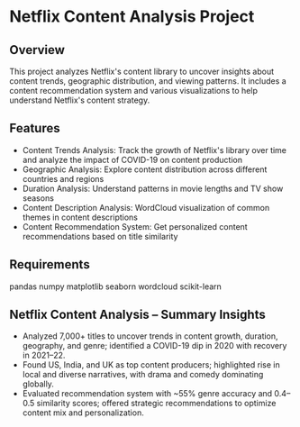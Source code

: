# Netflix Content Analysis Project 

## Overview
This project analyzes Netflix's content library to uncover insights about content trends, geographic distribution, and viewing patterns. It includes a content recommendation system and various visualizations to help understand Netflix's content strategy.

## Features
- Content Trends Analysis: Track the growth of Netflix's library over time and analyze the impact of COVID-19 on content production
- Geographic Analysis: Explore content distribution across different countries and regions
- Duration Analysis: Understand patterns in movie lengths and TV show seasons
- Content Description Analysis: WordCloud visualization of common themes in content descriptions
- Content Recommendation System: Get personalized content recommendations based on title similarity

## Requirements
pandas
numpy
matplotlib
seaborn
wordcloud
scikit-learn

## Netflix Content Analysis – Summary Insights
- Analyzed 7,000+ titles to uncover trends in content growth, duration, geography, and genre; identified a COVID-19 dip in 2020 with recovery in 2021–22.
- Found US, India, and UK as top content producers; highlighted rise in local and diverse narratives, with drama and comedy dominating globally.
- Evaluated recommendation system with ~55% genre accuracy and 0.4–0.5 similarity scores; offered strategic recommendations to optimize content mix and personalization.
